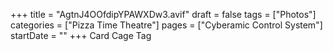 +++
title = "AgtnJ4OOfdipYPAWXDw3.avif"
draft = false
tags = ["Photos"]
categories = ["Pizza Time Theatre"]
pages = ["Cyberamic Control System"]
startDate = ""
+++
Card Cage Tag
